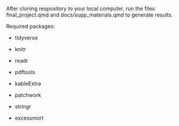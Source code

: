 After cloning respository to your local computer, run the files final_project.qmd and docs/supp_materials.qmd to generate results.

Required packages:

-   tidyverse

-   knitr

-   readr

-   pdftools

-   kableExtra

-   patchwork

-   stringr

-   excessmort
